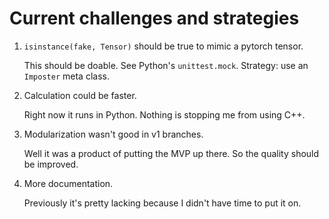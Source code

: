 # Current challenges and strategies

1. `isinstance(fake, Tensor)` should be true to mimic a pytorch tensor.

   This should be doable. See Python's `unittest.mock`. Strategy: use an `Imposter` meta class.

2. Calculation could be faster.

   Right now it runs in Python. Nothing is stopping me from using C++.

3. Modularization wasn't good in v1 branches.

   Well it was a product of putting the MVP up there. So the quality should be improved.

4. More documentation.

   Previously it's pretty lacking because I didn't have time to put it on.
